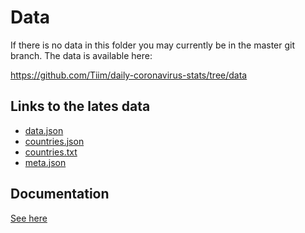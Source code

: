 # Data

If there is no data in this folder you may currently be in the 
master git branch. The data is available here:

https://github.com/Tiim/daily-coronavirus-stats/tree/data

## Links to the lates data

* [data.json](https://raw.githubusercontent.com/Tiim/daily-coronavirus-stats/data/data.json)
* [countries.json](https://raw.githubusercontent.com/Tiim/daily-coronavirus-stats/data/countries.json)
* [countries.txt](https://raw.githubusercontent.com/Tiim/daily-coronavirus-stats/data/countries.txt)
* [meta.json](https://raw.githubusercontent.com/Tiim/daily-coronavirus-stats/data/meta.json)


## Documentation

[See here](https://github.com/Tiim/daily-coronavirus-stats/blob/master/README.md)
